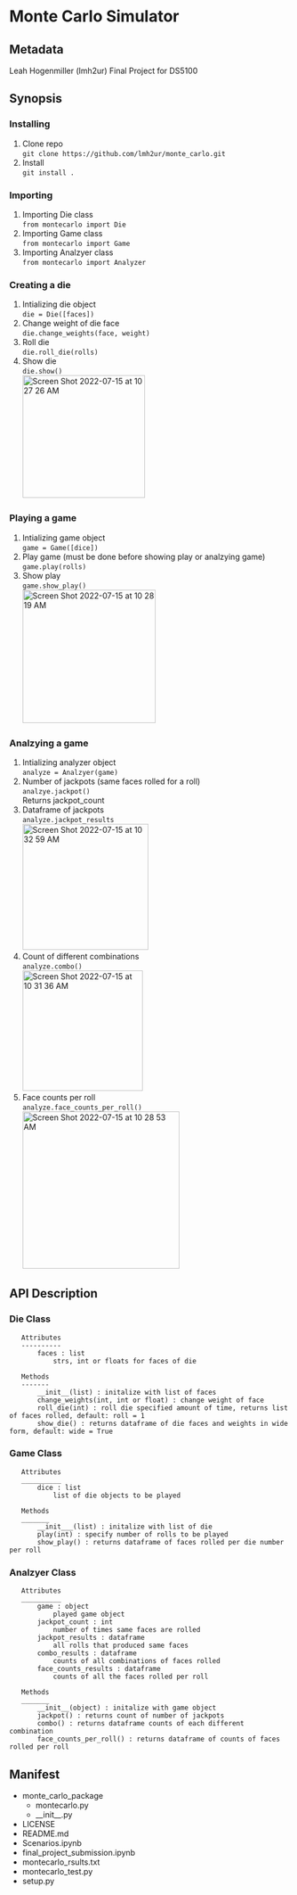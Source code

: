 # Monte Carlo Simulator 

## Metadata
Leah Hogenmiller (lmh2ur)
Final Project for DS5100

## Synopsis

### Installing
1. Clone repo <br />
`git clone https://github.com/lmh2ur/monte_carlo.git`
2. Install <br />
`git install .`

### Importing
1. Importing Die class <br />
  `from montecarlo import Die` <br />
2. Importing Game class <br />
  `from montecarlo import Game` <br />
3. Importing Analzyer class <br />
  `from montecarlo import Analyzer` <br />
 
 ### Creating a die
 1. Intializing die object <br />
 `die = Die([faces])`
 2. Change weight of die face <br /> 
 `die.change_weights(face, weight)` <br />
 3. Roll die <br />
 `die.roll_die(rolls)`
 4. Show die  <br />
 `die.show()` <br />
    <img width="220" alt="Screen Shot 2022-07-15 at 10 27 26 AM" src="https://user-images.githubusercontent.com/107501768/179244556-dcf2f0af-a540-40a0-aeda-710cc02d8f3c.png">

 
 ### Playing a game
 1. Intializing game object <br />
 `game = Game([dice])`
 2. Play game (must be done before showing play or analzying game) <br />
 `game.play(rolls)`
 3. Show play <br />
 `game.show_play()`<br />
    <img width="239" alt="Screen Shot 2022-07-15 at 10 28 19 AM" src="https://user-images.githubusercontent.com/107501768/179244606-cc16da8e-99a5-48fd-8c0d-7f4172af6ecc.png">
 
 ### Analzying a game
 1. Intializing analyzer object <br />
 `analyze = Analzyer(game)`
 2. Number of jackpots (same faces rolled for a roll) <br />
 `analzye.jackpot()` <br />
 Returns jackpot_count
 3. Dataframe of jackpots <br />
 `analyze.jackpot_results` <br />
    <img width="226" alt="Screen Shot 2022-07-15 at 10 32 59 AM" src="https://user-images.githubusercontent.com/107501768/179245094-7534b1ed-a9fd-4e45-8589-bef813460a1f.png"> <br />
 4. Count of different combinations <br />
 `analyze.combo()` <br />
    <img width="216" alt="Screen Shot 2022-07-15 at 10 31 36 AM" src="https://user-images.githubusercontent.com/107501768/179244842-bf3ae89e-5c0c-4ff9-bbb4-f5c1f661117a.png"> <br />
 5. Face counts per roll <br />
 `analyze.face_counts_per_roll()` <br />
    <img width="282" alt="Screen Shot 2022-07-15 at 10 28 53 AM" src="https://user-images.githubusercontent.com/107501768/179244758-52b23a25-1f12-4ed3-92af-7ba43da2aebe.png"> <br />

 
 ## API Description
 ### Die Class
 ```
    Attributes
    ----------
        faces : list 
            strs, int or floats for faces of die
    
    Methods
    -------
        __init__(list) : initalize with list of faces
        change_weights(int, int or float) : change weight of face
        roll_die(int) : roll die specified amount of time, returns list of faces rolled, default: roll = 1
        show_die() : returns dataframe of die faces and weights in wide form, default: wide = True
 ```
 ### Game Class
 ```
    Attributes
    __________
        dice : list
            list of die objects to be played

    Methods 
    _______
        __init___(list) : initalize with list of die
        play(int) : specify number of rolls to be played
        show_play() : returns dataframe of faces rolled per die number per roll 
 ```
 ### Analzyer Class
 ```
    Attributes
    __________
        game : object
            played game object
        jackpot_count : int
            number of times same faces are rolled
        jackpot_results : dataframe
            all rolls that produced same faces 
        combo_results : dataframe
            counts of all combinations of faces rolled
        face_counts_results : dataframe
            counts of all the faces rolled per roll 
    
    Methods
    _______
        __init__(object) : initalize with game object
        jackpot() : returns count of number of jackpots
        combo() : returns dataframe counts of each different combination
        face_counts_per_roll() : returns dataframe of counts of faces rolled per roll 
```
## Manifest 
- monte_carlo_package <br />
  - montecarlo.py
  - \_\_init_\_\.py
- LICENSE
- README.md
- Scenarios.ipynb
- final_project_submission.ipynb
- montecarlo_rsults.txt
- montecarlo_test.py
- setup.py
